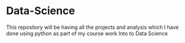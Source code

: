 # Data-Science
This repository will be having all the projects and analysis which I have done using python as part of my course work Into to Data Science
